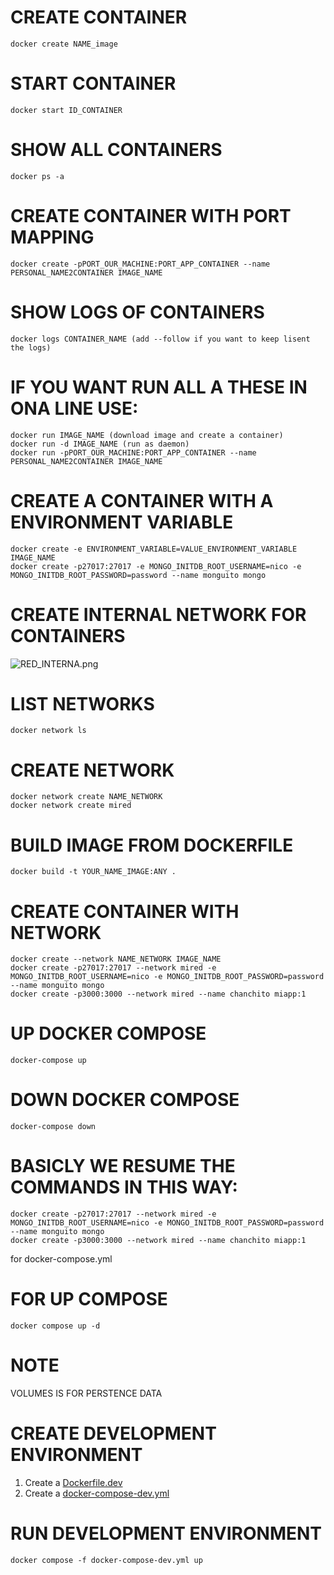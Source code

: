 # CREATE CONTAINER
```
docker create NAME_image
```

# START CONTAINER
```
docker start ID_CONTAINER
`````

# SHOW ALL CONTAINERS
```
docker ps -a
```

# CREATE CONTAINER WITH PORT MAPPING
```
docker create -pPORT_OUR_MACHINE:PORT_APP_CONTAINER --name PERSONAL_NAME2CONTAINER IMAGE_NAME 
````

# SHOW LOGS OF CONTAINERS
```
docker logs CONTAINER_NAME (add --follow if you want to keep lisent the logs)
```


# IF YOU WANT RUN ALL A THESE IN ONA LINE USE:
```
docker run IMAGE_NAME (download image and create a container)
docker run -d IMAGE_NAME (run as daemon)
docker run -pPORT_OUR_MACHINE:PORT_APP_CONTAINER --name PERSONAL_NAME2CONTAINER IMAGE_NAME 
```

# CREATE A CONTAINER WITH A ENVIRONMENT VARIABLE
```
docker create -e ENVIRONMENT_VARIABLE=VALUE_ENVIRONMENT_VARIABLE IMAGE_NAME
docker create -p27017:27017 -e MONGO_INITDB_ROOT_USERNAME=nico -e MONGO_INITDB_ROOT_PASSWORD=password --name monguito mongo
```

# CREATE INTERNAL NETWORK FOR CONTAINERS
![RED_INTERNA.png](RED_INTERNA.png)

# LIST NETWORKS
```
docker network ls
```

# CREATE NETWORK
```
docker network create NAME_NETWORK
docker network create mired
```

# BUILD IMAGE FROM DOCKERFILE
```
docker build -t YOUR_NAME_IMAGE:ANY .
```

# CREATE CONTAINER WITH NETWORK
```
docker create --network NAME_NETWORK IMAGE_NAME
docker create -p27017:27017 --network mired -e MONGO_INITDB_ROOT_USERNAME=nico -e MONGO_INITDB_ROOT_PASSWORD=password --name monguito mongo
docker create -p3000:3000 --network mired --name chanchito miapp:1
``` 

# UP DOCKER COMPOSE
```
docker-compose up
```


# DOWN DOCKER COMPOSE
```
docker-compose down
```


# BASICLY WE RESUME THE COMMANDS IN THIS WAY:
```
docker create -p27017:27017 --network mired -e MONGO_INITDB_ROOT_USERNAME=nico -e MONGO_INITDB_ROOT_PASSWORD=password --name monguito mongo
docker create -p3000:3000 --network mired --name chanchito miapp:1
```
for docker-compose.yml


# FOR UP COMPOSE
```
docker compose up -d
```

# NOTE
VOLUMES IS FOR PERSTENCE DATA

# CREATE DEVELOPMENT ENVIRONMENT
1. Create a [Dockerfile.dev](Dockerfile.dev)
2. Create a [docker-compose-dev.yml](docker-compose-dev.yml)

# RUN DEVELOPMENT ENVIRONMENT
```
docker compose -f docker-compose-dev.yml up
```


